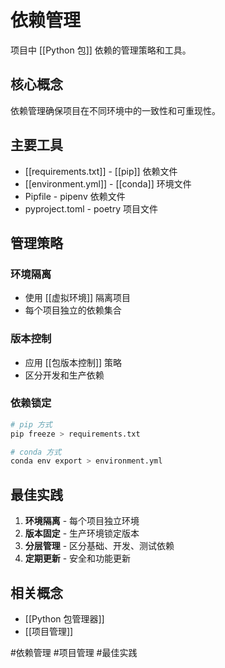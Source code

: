 # 依赖管理

项目中 [[Python 包]] 依赖的管理策略和工具。

## 核心概念

依赖管理确保项目在不同环境中的一致性和可重现性。

## 主要工具

- [[requirements.txt]] - [[pip]] 依赖文件
- [[environment.yml]] - [[conda]] 环境文件
- Pipfile - pipenv 依赖文件
- pyproject.toml - poetry 项目文件

## 管理策略

### 环境隔离
- 使用 [[虚拟环境]] 隔离项目
- 每个项目独立的依赖集合

### 版本控制
- 应用 [[包版本控制]] 策略
- 区分开发和生产依赖

### 依赖锁定
```bash
# pip 方式
pip freeze > requirements.txt

# conda 方式
conda env export > environment.yml
```

## 最佳实践

1. **环境隔离** - 每个项目独立环境
2. **版本固定** - 生产环境锁定版本
3. **分层管理** - 区分基础、开发、测试依赖
4. **定期更新** - 安全和功能更新

## 相关概念

- [[Python 包管理器]]
- [[项目管理]]

#依赖管理 #项目管理 #最佳实践
